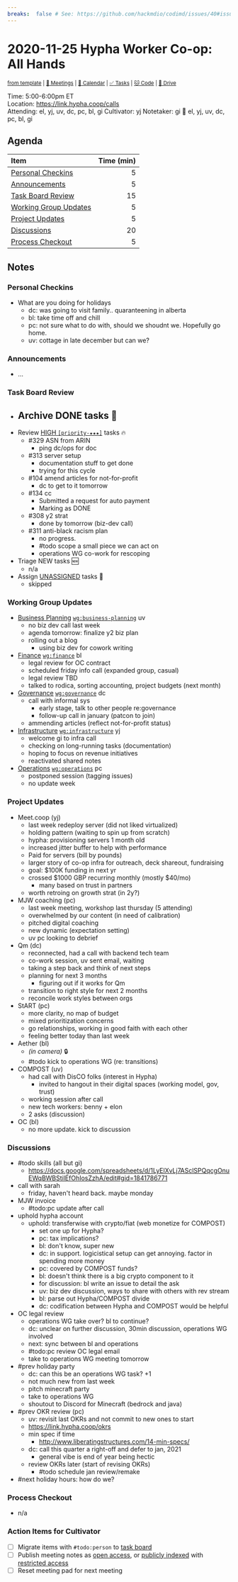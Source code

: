 ```yaml
---
breaks:  false # See: https://github.com/hackmdio/codimd/issues/40#issuecomment-172927690
---
```

# 2020-11-25 Hypha Worker Co-op: All Hands

<sup>[from template][template] | [:notebook: Meetings][meetings] | [:date: Calendar][calendar] | [:white_check_mark: Tasks][tasks] | [:cat: Code][gh] | [:open_file_folder: Drive][drive]</sup>

Time:       5:00-6:00pm ET  
Location:   https://link.hypha.coop/calls  
Attending:  el, yj, uv, dc, pc, bl, gi
Cultivator: yj
Notetaker:  gi :raising_hand: el, yj, uv, dc, pc, bl, gi

## Agenda

| Item                                            | Time (min) |
|:------------------------------------------------|-----------:|
| [Personal Checkins](#Personal-Checkins)         |          5 |
| [Announcements](#Announcements)                 |          5 |
| [Task Board Review](#Task-Board-Review)         |         15 |
| [Working Group Updates](#Working-Group-Updates) |          5 |
| [Project Updates](#Project-Updates)             |          5 |
| [Discussions](#Discussions)                     |         20 |
| [Process Checkout](#Process-Checkout)           |          5 |

## Notes

### Personal Checkins

- What are you doing for holidays
    - dc: was going to visit family.. quaranteening in alberta
    - bl: take time off and chill 
    - pc: not sure what to do with, should we shoudnt we. Hopefully go home.
    - uv: cottage in late december but can we?

### Announcements

- ...

### Task Board Review

- Archive DONE tasks :tada:
	- 
- Review [HIGH `[priority-★★★]`][l-pri-hi] tasks :fire:
	- #329 ASN from ARIN
	    - ping dc/ops for doc
    - #313 server setup
        - documentation stuff to get done
        - trying for this cycle
    - #104 amend articles for not-for-profit
        - dc to get to it tomorrow
    - #134 cc
        - Submitted a request for auto payment
        - Marking as DONE
    - #308 y2 strat
        - done by tomorrow (biz-dev call)
    - #311 anti-black racism plan
        - no progress.
        - #todo scope a small piece we can act on
        - operations WG co-work for rescoping
- Triage NEW tasks :new:
	- n/a
- Assign [UNASSIGNED][l-none] tasks :briefcase:
	- skipped

### Working Group Updates

- [Business Planning][biz-wg] [`wg:business-planning`][l-biz] uv
    - no biz dev call last week
    - agenda tomorrow: finalize y2 biz plan
    - rolling out a blog
        - using biz dev for cowork writing
- [Finance][fin-wg] [`wg:finance`][l-fin] bl
    - legal review for OC contract
    - scheduled friday info call (expanded group, casual)
    - legal review TBD
    - talked to rodica, sorting accounting, project budgets (next month)
- [Governance][gov-wg] [`wg:governance`][l-gov] dc
    - call with informal sys
        - early stage, talk to other people re:governance
        - follow-up call in january (patcon to join)
    - ammending articles (reflect not-for-profit status)
- [Infrastructure][inf-wg] [`wg:infrastructure`][l-inf] yj
    - welcome gi to infra call
    - checking on long-running tasks (documentation)
    - hoping to focus on revenue initiatives
    - reactivated shared notes
- [Operations][ops-wg] [`wg:operations`][l-ops] pc
    - postponed session (tagging issues)
    - no update week

### Project Updates

- Meet.coop (yj)
    - last week redeploy server (did not liked virtualized)
    - holding pattern (waiting to spin up from scratch)
    - hypha: provisioning servers 1 month old
    - increased jitter buffer to help with performance
    - Paid for servers (bill by pounds)
    - larger story of co-op infra for outreach, deck shareout, fundraising
    - goal: $100K funding in next yr
    - crossed $1000 GBP recurring monthly (mostly $40/mo)
        - many based on trust in partners
    - worth retroing on growth strat (in 2y?)
- MJW coaching (pc)
    - last week meeting, workshop last thursday (5 attending)
    - overwhelmed by our content (in need of calibration)
    - pitched digital coaching
    - new dynamic (expectation setting)
    - uv pc looking to debrief
- Qm (dc)
    - reconnected, had a call with backend tech team
    - co-work session, uv sent email, waiting
    - taking a step back and think of next steps
    - planning for next 3 months
        - figuring out if it works for Qm
    - transition to right style for next 2 months
    - reconcile work styles between orgs
- StART (pc)
    - more clarity, no map of budget
    - mixed prioritization concerns
    - go relationships, working in good faith with each other
    - feeling better today than last week 
- Aether (bl)
    - _(in camera)_ :lock:
    - #todo kick to operations WG (re: transitions)
- COMPOST (uv)
    - had call with DisCO folks (interest in Hypha)
        - invited to hangout in their digital spaces (working model, gov, trust)
    - working session after call
    - new tech workers: benny + elon
    - 2 asks (discussion)
- OC (bl)
    - no more update. kick to discussion

### Discussions

- #todo skills (all but gi)
    - https://docs.google.com/spreadsheets/d/1LyElXvLj7ASclSPQqcgOnuEWqBWBStilEfOhIosZzhA/edit#gid=1841786771
- call with sarah
    - friday, haven't heard back. maybe monday
- MJW invoice
    - #todo:pc update after call 
- uphold hypha account
    - uphold: transferwise with crypto/fiat (web monetize for COMPOST)
        - set one up for Hypha?
        - pc: tax implications?
        - bl: don't know, super new
        - dc: in support. logicistical setup can get annoying. factor in spending more money
        - pc: covered by COMPOST funds?
        - bl: doesn't think there is a big crypto component to it
        - for discussion: bl write an issue to detail the ask
        - uv: biz dev discussion, ways to share with others with rev stream
        - bl: parse out Hypha/COMPOST divide
        - dc: codification between Hypha and COMPOST would be helpful
- OC legal review
    - operations WG take over? bl to continue?
    - dc: unclear on further discussion, 30min discussion, operations WG involved
    - next: sync between bl and operations
    - #todo:pc review OC legal email
    - take to operations WG meeting tomorrow
- #prev holiday party
    - dc: can this be an operations WG task? +1
    - not much new from last week
    - pitch minecraft party
    - take to operations WG
    - shoutout to Discord for Minecraft (bedrock and java)
- #prev OKR review (pc)
    - uv: revisit last OKRs and not commit to new ones to start
    - https://link.hypha.coop/okrs
    - min spec if time
        - http://www.liberatingstructures.com/14-min-specs/
    - dc: call this quarter a right-off and defer to jan, 2021
        - general vibe is end of year being hectic
    - review OKRs later (start of revising OKRs)
        - #todo schedule jan review/remake
- #next holiday hours: how do we?

### Process Checkout

- n/a

### Action Items for Cultivator

- [ ] Migrate items with `#todo:person` to [task board][tasks]
- [ ] Publish meeting notes as [open access][public], or [publicly indexed][index] with [restricted access][private]
- [ ] Reset meeting pad for next meeting

<!-- Links: Important -->
[template]: https://link.hypha.coop/template
[meetings]: https://link.hypha.coop/meetings
[calendar]: https://link.hypha.coop/calendar
[tasks]:    https://link.hypha.coop/tasks
[gh]:       https://link.hypha.coop/gh
[drive]:    https://link.hypha.coop/drive

<!-- Links: Labels -->
[l-pri-hi]: https://github.com/orgs/hyphacoop/projects/2?card_filter_query=label:[priority-★★★]
[l-pri-md]: https://github.com/orgs/hyphacoop/projects/2?card_filter_query=label:[priority-★★☆]
[l-pri-lo]: https://github.com/orgs/hyphacoop/projects/2?card_filter_query=label:[priority-★☆☆]
[l-pri-none]: https://github.com/orgs/hyphacoop/projects/2?card_filter_query=-label:[priority-★☆☆]+-label:[priority-★★☆]+-label:[priority-★★★]
[l-biz]: https://github.com/orgs/hyphacoop/projects/2?card_filter_query=label:"wg:business-planning"
[l-fin]: https://github.com/orgs/hyphacoop/projects/2?card_filter_query=label:"wg:finance"
[l-gov]: https://github.com/orgs/hyphacoop/projects/2?card_filter_query=label:"wg:governance
[l-inf]: https://github.com/orgs/hyphacoop/projects/2?card_filter_query=label:"wg:infrastructure"
[l-ops]: https://github.com/orgs/hyphacoop/projects/2?card_filter_query=label:"wg:operations"
[l-none]: https://github.com/orgs/hyphacoop/projects/2?card_filter_query=-label:wg:operations+-label:wg:infrastructure+-label:wg:finance+-label:wg:governance+-label:wg:business-planning

<!-- Links: Working Groups -->
[biz-wg]: https://link.hypha.coop/biz-wg
[fin-wg]: https://link.hypha.coop/fin-wg
[gov-wg]: https://link.hypha.coop/gov-wg
[inf-wg]: https://link.hypha.coop/inf-wg
[ops-wg]: https://link.hypha.coop/ops-wg

<!-- Links: Archive -->
[public]:   https://github.com/hyphacoop/organizing/new/master?filename=_posts/meeting-notes/2020-MM-DD-all-hands.md
[index]:    https://github.com/hyphacoop/organizing/new/master?filename=_posts/private/meeting-notes/2020-MM-DD-all-hands.md&value=Empty%20file%20for%20public%20indexing%20of%20access-restricted%20file.
[private]:  https://github.com/hyphacoop/organizing-private/new/master?filename=meeting-notes/2020-MM-DD-all-hands.md
